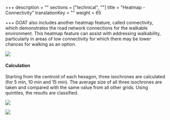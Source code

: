 +++
description = ""
sections = ["technical", ""]
title = "Heatmap - Connectivity"
translationKey = ""
weight = 65

+++
GOAT also includes another heatmap feature, called connectivity, which demonstrates the road network connections for the walkable environment. This heatmap feature can assist with addressing walkability, particularly in areas of low connectivity for which there may be lower chances for walking as an option.

![](/images/docs/technical_documentation/connectivity/connectivity.webp)

#### Calculation

Starting from the centroid of each hexagon, three isochrones are calculated (for 5 min, 10 min and 15 min). The average size of all three isochrones are taken and compared with the same value from all other grids. Using quintiles, the results are classified.

![](/images//docs/technical_documentation/connectivity/isochrone.webp)

![](/images//docs/technical_documentation/connectivity/legend_c.webp)